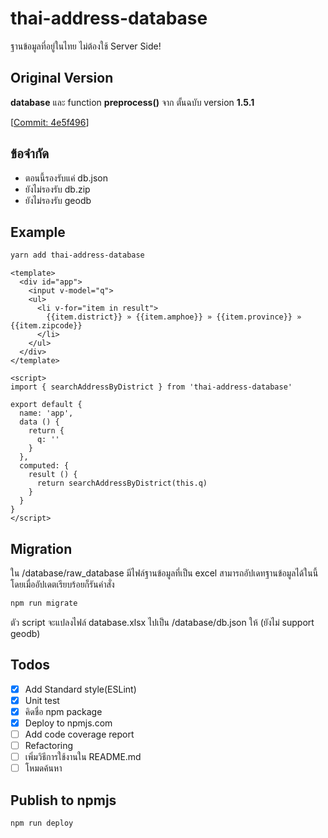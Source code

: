 # thai-address-database

ฐานข้อมูลที่อยู่ในไทย ไม่ต้องใช้ Server Side!

## Original Version

**database** และ function **preprocess()** จาก ตั้นฉบับ version **1.5.1**

[[Commit: 4e5f496](https://github.com/earthchie/jquery.Thailand.js/commit/4e5f496f5db064bf56c163514167796816d9e357)]

## ข้อจำกัด

* ตอนนี้รองรับแค่ db.json
* ยังไม่รองรับ db.zip
* ยังไม่รองรับ geodb

## Example

```bash
yarn add thai-address-database
```

```vue
<template>
  <div id="app">
    <input v-model="q">
    <ul>
      <li v-for="item in result">
        {{item.district}} » {{item.amphoe}} » {{item.province}} » {{item.zipcode}}
      </li>
    </ul>
  </div>
</template>

<script>
import { searchAddressByDistrict } from 'thai-address-database'

export default {
  name: 'app',
  data () {
    return {
      q: ''
    }
  },
  computed: {
    result () {
      return searchAddressByDistrict(this.q)
    }
  }
}
</script>
```

## Migration
ใน /database/raw_database มีไฟล์ฐานข้อมูลที่เป็น excel สามารถอัปเดทฐานข้อมูลได้ในนี้โดยเมื่ออัปเดตเรียบร้อยก็รันคำสั่ง

```bash
npm run migrate
```

ตัว script จะแปลงไฟล์ database.xlsx ไปเป็น /database/db.json ให้ (ยังไม่ support geodb)

## Todos

* [x] Add Standard style(ESLint)
* [x] Unit test
* [x] คิดชื่อ npm package
* [x] Deploy to npmjs.com
* [ ] Add code coverage report
* [ ] Refactoring
* [ ] เพิ่มวิธีการใช้งานใน README.md
* [ ] โหมดค้นหา

## Publish to npmjs

```bash
npm run deploy
```
